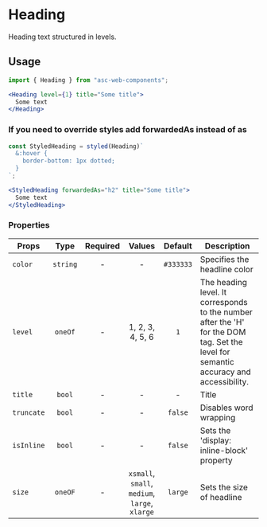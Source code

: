 # Heading

Heading text structured in levels.

## Usage

```js
import { Heading } from "asc-web-components";
```

```jsx
<Heading level={1} title="Some title">
  Some text
</Heading>
```

### If you need to override styles add forwardedAs instead of as

```js
const StyledHeading = styled(Heading)`
  &:hover {
    border-bottom: 1px dotted;
  }
`;
```

```jsx
<StyledHeading forwardedAs="h2" title="Some title">
  Some text
</StyledHeading>
```

### Properties

| Props      |   Type   | Required |          Values          |  Default  | Description                                                                                                                           |
| ---------- | :------: | :------: | :----------------------: | :-------: | ------------------------------------------------------------------------------------------------------------------------------------- |
| `color`    | `string` |    -     |            -             | `#333333` | Specifies the headline color                                                                                                          |
| `level`    | `oneOf`  |    -     |     1, 2, 3, 4, 5, 6     |    `1`    | The heading level. It corresponds to the number after the 'H' for the DOM tag. Set the level for semantic accuracy and accessibility. |
| `title`    |  `bool`  |    -     |            -             |     -     | Title                                                                                                                                 |
| `truncate` |  `bool`  |    -     |            -             |  `false`  | Disables word wrapping                                                                                                                |
| `isInline` |  `bool`  |    -     |            -             |  `false`  | Sets the 'display: inline-block' property                                                                                             |
| `size`     | `oneOF`  |    -     | `xsmall`, `small`, `medium`, `large`, `xlarge` |   `large`   | Sets the size of headline                                                                                                             |
